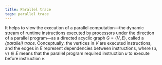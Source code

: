 ```yaml
---
title: Parallel trace
tags: parallel trace
---
```


It helps to view the execution of a parallel computation&mdash;the dynamic stream of
runtime instructions executed by processors under the direction of a parallel program&mdash;as
a directed acyclic graph $G=(V,E)$, called a *(parallel) trace*. Conceptually, 
the vertices in $V$ are executed instructions, and the edges in $E$ represent
dependencies between instructions, where $(u,v)\in E$ means that the parallel 
program required instruction $u$ to execute before instruction $v$.